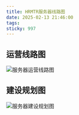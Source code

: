 ```yaml
---
title: HRMTR服务器线路图
date: 2025-02-13 21:46:00
tags:
sticky: 997
---
```

## 运营线路图
![服务器运营线路图](images/railmap.png)
## 建设规划图
![服务器建设规划图](images/railmap-new.png)